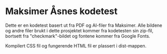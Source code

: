 # Maksimer Åsnes kodetest

Dette er en kodetest basert ut fra PDF og AI-filer fra Maksimer. Alle bildene og andre filer brukt i dette prosjektet kommer fra kodetesten sin zip-fil, bortsett fra "checkmark"-bildet og fontene kommer fra Google Fonts.

Kompilert CSS fil og fungerende HTML fil er plassert i dist-mappen.